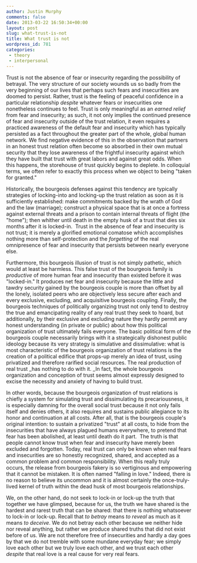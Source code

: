```yaml
---
author: Justin Murphy
comments: false
date: 2013-03-22 16:50:34+00:00
layout: post
slug: what-trust-is-not
title: What trust is not
wordpress_id: 781
categories:
 - theory
 - interpersonal
---
```


Trust is not the absence of fear or insecurity regarding the possibility of betrayal. The very structure of our society wounds us so badly from the very beginning of our lives that perhaps such fears and insecurities are doomed to persist. Rather, trust is the feeling of peaceful confidence in a particular relationship _despite_ whatever fears or insecurities one nonetheless continues to feel. Trust is only meaningful as an _earned relief_ from fear and insecurity; as such, it not only implies the continued presence of fear and insecurity outside of the trust relation, it even requires a practiced awareness of the default fear and insecurity which has typically persisted as a fact throughout the greater part of the whole, global human network. We find negative evidence of this in the observation that partners in an honest trust relation often become so absorbed in their own mutual security that they lose awareness of the frightful insecurity against which they have built that trust with great labors and against great odds. When this happens, the storehouse of trust quickly begins to deplete. In colloquial terms, we often refer to exactly this process when we object to being "taken for granted."

Historically, the bourgeois defenses against this tendency are typically strategies of locking-into and locking-up the trust relation as soon as it is sufficiently established: make commitments backed by the wrath of God and the law (marriage); construct a physical space that is at once a fortress against external threats and a prison to contain internal threats of flight (the "home"); then whither until death in the empty husk of a trust that dies six months after it is locked-in.  Trust in the absence of fear and insecurity is not trust; it is merely a glorified emotional comatose which accomplishes nothing more than self-protection and the _forgetting_ of the real omnipresence of fear and insecurity that persists between nearly everyone else.

Furthermore, this bourgeois illusion of trust is not simply pathetic, which would at least be harmless. This false trust of the bourgeois family is _productive_ of more human fear and insecurity than existed before it was "locked-in." It produces net fear and insecurity because the little and tawdry security gained by the bourgeois couple is more than offset by all the lonely, isolated peers who are objectively less secure after each and every exclusive, excluding, and acquisitive bourgeois coupling. Finally, the bourgeois techniques of politically organizing trust not only tend to destroy the true and emancipating reality of any real trust they seek to hoard, but additionally, by their exclusive and excluding nature they hardly permit any honest understanding (in private or public) about how this political organization of trust ultimately fails everyone. The basic political form of the bourgeois couple necessarily brings with it a strategically dishonest public ideology because its very strategy is simulative and dissimulative: what is most characteristic of the bourgeois organization of trust relations is the creation of a political edifice that props-up merely an idea of trust, using privatized and therefore rarified social resources. The real production of real trust _has nothing to do with it. _In fact, the whole bourgeois organization and conception of trust seems almost expressly designed to excise the necessity and anxiety of having to build trust.

In other words, because the bourgeois organization of trust relations is chiefly a system for simulating trust and dissimulating its precariousness, it is especially damning for the overall social trust because it not only fails itself and denies others, it also requires and sustains public allegiance to its honor and continuation at all costs. After all, that is the bourgeois couple's original intention: to sustain a privatized "trust" at all costs, to hide from the insecurities that have always plagued humans everywhere, to pretend that fear has been abolished, at least until death do it part.  The truth is that people cannot know trust when fear and insecurity have merely been excluded and forgotten. Today, real trust can only be known when real fears and insecurities are so honestly recognized, shared, and accepted as a common problem and common responsibility. When this really truly occurs, the release from bourgeois fakery is so vertiginous and empowering that it cannot be mistaken. It is often named "falling in love." Indeed, there is no reason to believe its uncommon and it is almost certainly the once-truly-lived kernel of truth within the dead husk of most bourgeois relationships.

We, on the other hand, do not seek to lock-in or lock-up the truth that together we have glimpsed, because for us, the truth we have shared is the hardest and rarest truth that can be shared: that there is nothing whatsoever to lock-in or lock-up. Recall that _to betray_ means _to reveal_ as much as it means _to deceive_. We do not betray each other because we neither hide nor reveal anything, but rather we produce shared truths that did not exist before of us. We are not therefore free of insecurities and hardly a day goes by that we do not tremble with some mundane everyday fear; we simply love each other but we truly love each other, and we trust each other _despite_ that real love is a real cause for very real fears.